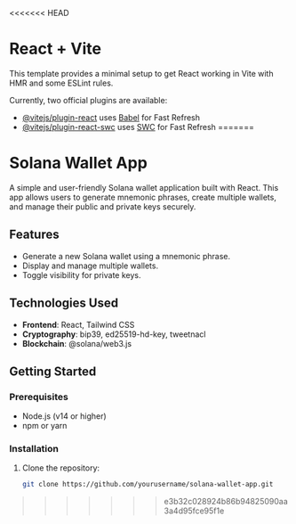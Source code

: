 <<<<<<< HEAD
# React + Vite

This template provides a minimal setup to get React working in Vite with HMR and some ESLint rules.

Currently, two official plugins are available:

- [@vitejs/plugin-react](https://github.com/vitejs/vite-plugin-react/blob/main/packages/plugin-react/README.md) uses [Babel](https://babeljs.io/) for Fast Refresh
- [@vitejs/plugin-react-swc](https://github.com/vitejs/vite-plugin-react-swc) uses [SWC](https://swc.rs/) for Fast Refresh
=======
# Solana Wallet App

A simple and user-friendly Solana wallet application built with React. This app allows users to generate mnemonic phrases, create multiple wallets, and manage their public and private keys securely.

## Features

- Generate a new Solana wallet using a mnemonic phrase.
- Display and manage multiple wallets.
- Toggle visibility for private keys.

## Technologies Used

- **Frontend**: React, Tailwind CSS
- **Cryptography**: bip39, ed25519-hd-key, tweetnacl
- **Blockchain**: @solana/web3.js

## Getting Started

### Prerequisites

- Node.js (v14 or higher)
- npm or yarn

### Installation

1. Clone the repository:
   ```bash
   git clone https://github.com/yourusername/solana-wallet-app.git
>>>>>>> e3b32c028924b86b94825090aa3a4d95fce95f1e
